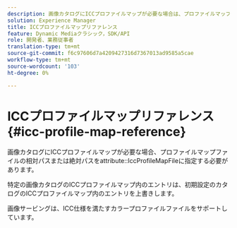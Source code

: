 ```yaml
---
description: 画像カタログにICCプロファイルマップが必要な場合は、プロファイルマップファイルの相対パスまたは絶対パスを属性IccProfileMapFileで指定する必要があります。
solution: Experience Manager
title: ICCプロファイルマップリファレンス
feature: Dynamic Mediaクラシック，SDK/API
role: 開発者、業務従事者
translation-type: tm+mt
source-git-commit: f6c97606d7a4209427316d7367013ad9585a5cae
workflow-type: tm+mt
source-wordcount: '103'
ht-degree: 0%

---
```



# ICCプロファイルマップリファレンス{#icc-profile-map-reference}

画像カタログにICCプロファイルマップが必要な場合、プロファイルマップファイルの相対パスまたは絶対パスをattribute::IccProfileMapFileに指定する必要があります。

特定の画像カタログのICCプロファイルマップ内のエントリは、初期設定のカタログのICCプロファイルマップ内のエントリを上書きします。

画像サービングは、ICC仕様を満たすカラープロファイルファイルをサポートしています。
